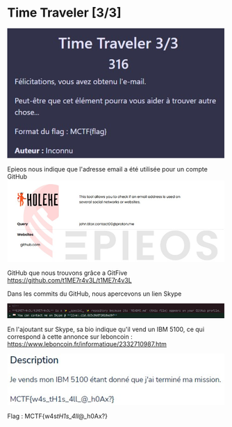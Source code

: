 # Time Traveler [3/3]

<img alt="énoncé du challenge" src="enonce.jpg" width=500>

Epieos nous indique que l'adresse email a été utilisée pour un compte GitHub
<img alt="epieos" src="epieos.jpg" width=500>

GitHub que nous trouvons grâce a GitFive
https://github.com/t1ME7r4v3L/t1ME7r4v3L

Dans les commits du GitHub, nous apercevons un lien Skype

<img alt="commit" src="github.jpg" width=500>

En l'ajoutant sur Skype, sa bio indique qu'il vend un IBM 5100, ce qui correspond à cette annonce sur leboncoin : https://www.leboncoin.fr/informatique/2332710987.htm

<img alt="flag" src="flag.jpg" width=500>

Flag : MCTF{w4s*tH1s_4ll*@\_h0Ax?}
